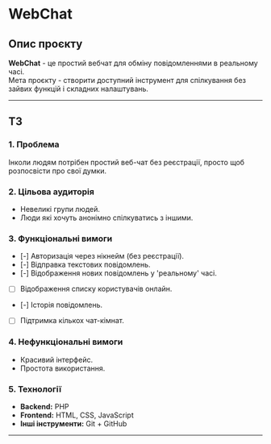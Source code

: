 # WebChat

## Опис проєкту

**WebChat** - це простий вебчат для обміну повідомленнями в реальному часі.  
Мета проєкту - створити доступний інструмент для спілкування без зайвих функцій і складних налаштувань.

---

## ТЗ

### 1. Проблема

Інколи людям потрібен простий веб-чат без реєстрації, просто щоб розпосвісти про свої думки.

### 2. Цільова аудиторія

- Невеликі групи людей.
- Люди які хочуть анонімно спілкуватись з іншими.

### 3. Функціональні вимоги

- [-] Авторизація через нікнейм (без реєстрації).
- [-] Відправка текстових повідомлень.
- [-] Відображення нових повідомлень у 'реальному' часі.
- [ ] Відображення списку користувачів онлайн.
- [-] Історія повідомлень.
- [ ] Підтримка кількох чат-кімнат.

### 4. Нефункціональні вимоги

- Красивий інтерфейс.
- Простота використання.

### 5. Технології

- **Backend:** PHP
- **Frontend:** HTML, CSS, JavaScript
- **Інші інструменти:** Git + GitHub

---
